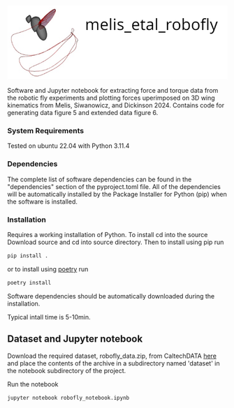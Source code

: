![header](images/robofly_header.png)

Software and Jupyter notebook for extracting force and torque data from the
robotic fly experiments and plotting forces uperimposed on 3D wing kinematics
from Melis, Siwanowicz, and Dickinson 2024.  Contains code for generating data
figure 5 and extended data figure 6.

### System Requirements

Tested on ubuntu 22.04 with Python 3.11.4

### Dependencies
The complete list of software dependencies can be found in the "dependencies"
section of the pyproject.toml file. All of the dependencies will be
automatically installed by the Package Installer for Python (pip) when the
software is installed.

### Installation
Requires a working installation of Python. To install cd into the source
Download source and cd into source directory. Then to install using pip run 

```bash
pip install .
```

or to install using [poetry](https://python-poetry.org/) run

```bash
poetry install
```

Software dependencies should be automatically downloaded during the
installation. 

Typical intall time is 5-10min.

## Dataset and Jupyter notebook 

Download the required dataset, robofly_data.zip, from CaltechDATA
[here](https://data.caltech.edu/records/aypcy-ck464) and place the contents of
the archive in a subdirectory named 'dataset' in the notebook subdirectory of
the project.  

Run the notebook
```bash
jupyter notebook robofly_notebook.ipynb
```







